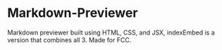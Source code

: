 # Markdown-Previewer
Markdown previewer built using HTML, CSS, and JSX, indexEmbed is a version that combines all 3.
Made for FCC.
